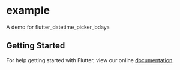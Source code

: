 # example

A demo for flutter_datetime_picker_bdaya

## Getting Started

For help getting started with Flutter, view our online
[documentation](https://flutter.io/).
